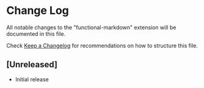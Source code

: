 # Change Log
All notable changes to the "functional-markdown" extension will be documented in this file.

Check [Keep a Changelog](http://keepachangelog.com/) for recommendations on how to structure this file.

## [Unreleased]
- Initial release